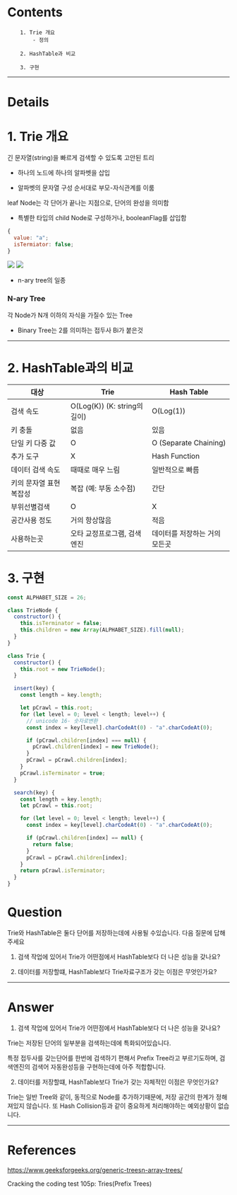 # Contents

```
    1. Trie 개요
        - 정의

    2. HashTable과 비교

    3. 구현

```

---

# Details

# 1. Trie 개요

긴 문자열(string)을 빠르게 검색할 수 있도록 고안된 트리

- 하나의 노드에 하나의 알파벳을 삽입

- 알파벳의 문자열 구성 순서대로 부모-자식관계를 이룸

leaf Node는 각 단어가 끝나는 지점으로, 단어의 완성을 의미함

- 특별한 타입의 child Node로 구성하거나, booleanFlag를 삽입함

```js
{
  value: "a";
  isTermiator: false;
}
```

![](https://media.geeksforgeeks.org/wp-content/uploads/20220828232752/Triedatastructure1.png)
![](https://camo.githubusercontent.com/7024b55e64516062054e9b5bccf35dc72d5e7a4cca88c8f57810804b955cb849/68747470733a2f2f74312e6461756d63646e2e6e65742f6366696c652f746973746f72792f323433353445333335383333413743463137)

- n-ary tree의 일종

### N-ary Tree

각 Node가 N개 이하의 자식을 가질수 있는 Tree

- Binary Tree는 2를 의미하는 접두사 Bi가 붙은것

---

# 2. HashTable과의 비교

| 대상                    | Trie                         | Hash Table                    |
| ----------------------- | ---------------------------- | ----------------------------- |
| 검색 속도               | O(Log(K)) (K: string의 길이) | O(Log(1))                     |
| 키 충돌                 | 없음                         | 있음                          |
| 단일 키 다중 값         | O                            | O (Separate Chaining)         |
| 추가 도구               | X                            | Hash Function                 |
| 데이터 검색 속도        | 때때로 매우 느림             | 일반적으로 빠름               |
| 키의 문자열 표현 복잡성 | 복잡 (예: 부동 소수점)       | 간단                          |
| 부위선별검색            | O                            | X                             |
| 공간사용 정도           | 거의 항상많음                | 적음                          |
| 사용하는곳              | 오타 교정프로그램, 검색엔진  | 데이터를 저장하는 거의 모든곳 |

# 3. 구현

```js
const ALPHABET_SIZE = 26;

class TrieNode {
  constructor() {
    this.isTerminator = false;
    this.children = new Array(ALPHABET_SIZE).fill(null);
  }
}

class Trie {
  constructor() {
    this.root = new TrieNode();
  }

  insert(key) {
    const length = key.length;

    let pCrawl = this.root;
    for (let level = 0; level < length; level++) {
      // unicode 16- 숫자로변환
      const index = key[level].charCodeAt(0) - "a".charCodeAt(0);

      if (pCrawl.children[index] === null) {
        pCrawl.children[index] = new TrieNode();
      }
      pCrawl = pCrawl.children[index];
    }
    pCrawl.isTerminator = true;
  }

  search(key) {
    const length = key.length;
    let pCrawl = this.root;

    for (let level = 0; level < length; level++) {
      const index = key[level].charCodeAt(0) - "a".charCodeAt(0);

      if (pCrawl.children[index] == null) {
        return false;
      }
      pCrawl = pCrawl.children[index];
    }
    return pCrawl.isTerminator;
  }
}
```

# Question

Trie와 HashTable은 둘다 단어를 저장하는데에 사용될 수있습니다.
다음 질문에 답해주세요

1. 검색 작업에 있어서 Trie가 어떤점에서 HashTable보다 더 나은 성능을 갖나요?

2. 데이터를 저장할떄, HashTable보다 Trie자료구조가 갖는 이점은 무엇인가요?

---

# Answer

1. 검색 작업에 있어서 Trie가 어떤점에서 HashTable보다 더 나은 성능을 갖나요?

Trie는 저장된 단어의 일부분을 검색하는데에 특화되어있습니다.

특정 접두사를 갖는단어를 한번에 검색하기 편해서 Prefix Tree라고 부르기도하며,
검색엔진의 검색어 자동완성등을 구현하는데에 아주 적합합니다.

2.  데이터를 저장할떄, HashTable보다 Trie가 갖는 자체적인 이점은 무엇인가요?

Trie는 일반 Tree와 같이, 동적으로 Node를 추가하기때문에, 저장 공간의 한계가 정해져있지 않습니다.
또 Hash Collision등과 같이 중요하게 처리해야하는 예외상황이 없습니다.

---

# References

https://www.geeksforgeeks.org/generic-treesn-array-trees/

Cracking the coding test 105p: Tries(Prefix Trees)
